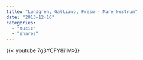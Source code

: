 ```yaml
---
title: "Lundgren, Galliano, Fresu - Mare Nostrum"
date: "2013-12-16"
categories:
  - "music"
  - "shares"
---
```


<div style="width: 70vw;">{{< youtube 7g3YCFY8i1M>}}</div>
